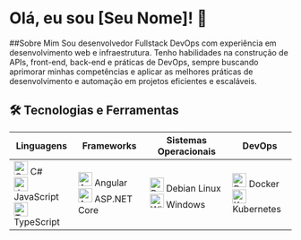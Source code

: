 # Olá, eu sou [Seu Nome]! 👋

##Sobre Mim
Sou desenvolvedor Fullstack DevOps com experiência em desenvolvimento web e infraestrutura. Tenho habilidades na construção de APIs, front-end, back-end e práticas de DevOps, sempre buscando aprimorar minhas competências e aplicar as melhores práticas de desenvolvimento e automação em projetos eficientes e escaláveis.

## 🛠️ Tecnologias e Ferramentas

| **Linguagens** | **Frameworks** | **Sistemas Operacionais** | **DevOps** |
|--------------|--------------|---------------------|------------|
| <img src="https://cdn.jsdelivr.net/gh/devicons/devicon/icons/csharp/csharp-original.svg" alt="C#" width="25" height="25" /> C# <br> <img src="https://cdn.jsdelivr.net/gh/devicons/devicon/icons/javascript/javascript-original.svg" alt="JavaScript" width="25" height="25" /> JavaScript <br> <img src="https://cdn.jsdelivr.net/gh/devicons/devicon/icons/typescript/typescript-original.svg" alt="TypeScript" width="25" height="25" /> TypeScript | <img src="https://cdn.jsdelivr.net/gh/devicons/devicon/icons/angularjs/angularjs-original.svg" alt="Angular" width="25" height="25" /> Angular <br> <img src="https://cdn.jsdelivr.net/gh/devicons/devicon/icons/dot-net/dot-net-original.svg" alt="ASP.NET Core" width="25" height="25" /> ASP.NET Core | <img src="https://cdn.jsdelivr.net/gh/devicons/devicon/icons/debian/debian-original.svg" alt="Debian" width="25" height="25" /> Debian Linux <br> <img src="https://cdn.jsdelivr.net/gh/devicons/devicon/icons/windows8/windows8-original.svg" alt="Windows" width="25" height="25" /> Windows | <img src="https://cdn.jsdelivr.net/gh/devicons/devicon/icons/docker/docker-original.svg" alt="Docker" width="25" height="25" /> Docker <br> <img src="https://cdn.jsdelivr.net/gh/devicons/devicon/icons/kubernetes/kubernetes-plain.svg" alt="Kubernetes" width="25" height="25" /> Kubernetes |

